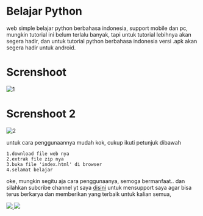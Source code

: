 # Belajar Python


web simple belajar python berbahasa indonesia, support mobile dan pc, mungkin tutorial ini belum terlalu banyak, tapi untuk tutorial lebihnya akan segera hadir, dan untuk tutorial python berbahasa indonesia versi .apk akan segera hadir untuk android.

# Screnshoot
![1](https://github.com/Ranginang67/Belajar_Python/blob/master/ex/example.png)


# Screnshoot 2
![2](https://github.com/Ranginang67/Belajar_Python/blob/master/ex/example2.png)


untuk cara penggunaannya mudah kok, cukup ikuti petunjuk dibawah

```
1.download file web nya
2.extrak file zip nya
3.buka file 'index.html' di browser
4.selamat belajar
```
oke, mungkin segitu aja cara penggunaanya, semoga bermanfaat..
dan silahkan subcribe channel yt saya [disini](https://www.youtube.com/channel/UCNMD5U02GFeWLqmrl_XSPGQ) untuk mensupport saya agar bisa terus berkarya dan memberikan yang terbaik untuk kalian semua,





<a href="https://t.me/Msambari"><img src="https://img.shields.io/badge/telegram-Ms.ambari-blue.svg">
<a href="https://pastebin.com/raw/tdJs2EiC"><img src="https://img.shields.io/badge/Donante-support-brightgreen.svg">
